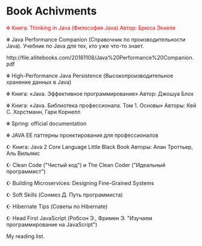 # Book Achivments
<p style="color:red">☬ Книга: Thinking in Java (Философия Java) Автор: Брюса Эккеля</p>
<p>☬ Java Performance Companion (Справочник по производительности Java). Учебник по Java для тех, кто уже что-то знает. </p> http://file.allitebooks.com/20161108/Java%20Performance%20Companion.pdf
<p>☬ High-Performance Java Persistence (Высокопроизводительное хранение данных в Java)</p>
<p>☬ Книга: «Java. Эффективное программирование» Автор: Джошуа Блох</p>
<p>☬ Книга: «Java. Библиотека профессионала. Том 1. Основы» Авторы: Кей С. Хорстманн, Гари Корнелл</p>
<p>☬ Spring: official documentation</p>
<p>☬ JAVA EE паттерны проектирования для профессионалов</p>
<p>☪ Книга: Java 2 Core Language Little Black Book Авторы: Алан Троттьер, Аль Вильямс</p>
<p>☪ Clean Code ("Чистый код") и The Clean Coder ("Идеальный программист")</p>
<p>☪ Building Microservices: Designing Fine-Grained Systems</p>
<p>☪ Soft Skills (Сонмез Д. Путь программиста)</p>
<p>☪ Hibernate Tips (Советы по Hibernate)</p>
<p>☪ Head First JavaScript (Робсон Э., Фримен Э. "Изучаем программирование на JavaScript")</p>
My reading list.
